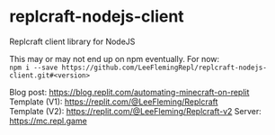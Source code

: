 # replcraft-nodejs-client
Replcraft client library for NodeJS

This may or may not end up on npm eventually. For now:  
`npm i --save https://github.com/LeeFlemingRepl/replcraft-nodejs-client.git#<version>`

Blog post: https://blog.replit.com/automating-minecraft-on-replit  
Template (V1): https://replit.com/@LeeFleming/Replcraft  
Template (V2): https://replit.com/@LeeFleming/Replcraft-v2
Server: https://mc.repl.game  
